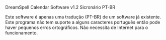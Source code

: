 DreamSpell Calendar Software v1.2
Sicronário PT-BR

Este software é apenas uma tradução (PT-BR) de um software já existente.
Este programa não tem suporte a alguns caracteres português então pode haver pequenos erros ortográficos.
Não necessita de Internet para o funcionamento.
